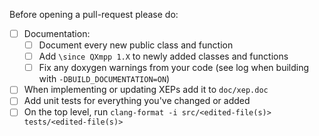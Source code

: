 Before opening a pull-request please do:
- [ ] Documentation:
  - [ ] Document every new public class and function
  - [ ] Add `\since QXmpp 1.X` to newly added classes and functions
  - [ ] Fix any doxygen warnings from your code (see log when building with `-DBUILD_DOCUMENTATION=ON`)
- [ ] When implementing or updating XEPs add it to `doc/xep.doc`
- [ ] Add unit tests for everything you've changed or added
- [ ] On the top level, run `clang-format -i src/<edited-file(s)> tests/<edited-file(s)>`
